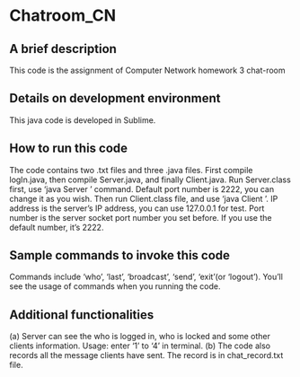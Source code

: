 # Chatroom_CN

## A brief description
This code is the assignment of Computer Network homework 3 chat-room

## Details on development environment
This java code is developed in Sublime.

## How to run this code
The code contains two .txt files and three .java files. First compile logIn.java, then compile Server.java, and finally Client.java.
Run Server.class first, use ‘java Server <Port number>’ command. Default port number is 2222, you can change it as you wish. Then run Client.class file, and use ‘java Client <IP address> <Port number>’. IP address is the server’s IP address, you can use 127.0.0.1 for test. Port number is the server socket port number you set before. If you use the default number, it’s 2222.

## Sample commands to invoke this code
Commands include ‘who’, ‘last’, ‘broadcast’, ‘send’, ‘exit’(or ‘logout’). You’ll see the usage of commands when you running the code.

## Additional functionalities
(a) Server can see the who is logged in, who is locked and some other clients information. Usage: enter ‘1’ to ‘4’ in terminal.
(b) The code also records all the message clients have sent. The record is in chat_record.txt file.
